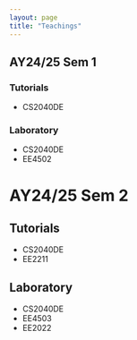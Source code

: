 ```yaml
---
layout: page  
title: "Teachings"  
---
```

## AY24/25 Sem 1    
### Tutorials    
 - CS2040DE

### Laboratory
 - CS2040DE
 - EE4502

# AY24/25 Sem 2    
## Tutorials  
 - CS2040DE
 - EE2211

## Laboratory    
 - CS2040DE
 - EE4503
 - EE2022

